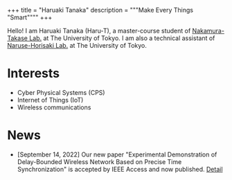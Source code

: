+++
title = "Haruaki Tanaka"
description = """Make Every Things "Smart""""
+++

Hello! I am Haruaki Tanaka (Haru-T), a master-course student of [Nakamura-Takase Lab.](http://www.hal.ipc.i.u-tokyo.ac.jp) at The University of Tokyo.
I am also a technical assistant of [Naruse-Horisaki Lab.](http://www.inter.ipc.i.u-tokyo.ac.jp) at The University of Tokyo.

# Interests

- Cyber Physical Systems (CPS)
- Internet of Things (IoT)
- Wireless communications

# News

- [September 14, 2022] Our new paper "Experimental Demonstration of Delay-Bounded Wireless Network Based on Precise Time Synchronization" is accepted by IEEE Access and now published. [Detail](@/publication/tanaka2022access.md)
